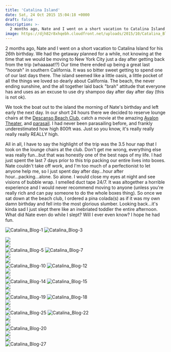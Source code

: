 ```yaml
---
title: 'Catalina Island'
date: Sat, 24 Oct 2015 15:04:18 +0000
draft: false
description: >-
  2 months ago, Nate and I went on a short vacation to Catalina Island for his 26th birthday. We had the getaway planned for a while, not knowing at the time that we would be moving to New York City just a day after getting back from the trip (whaaaaat!?)
image: https://djh82r8xhqebh.cloudfront.net/uploads/2015/10/Catalina_Blog-1.jpg
---
```


2 months ago, Nate and I went on a short vacation to Catalina Island for his 26th birthday. We had the getaway planned for a while, not knowing at the time that we would be moving to New York City just a day after getting back from the trip (whaaaaat!?) Our time there ended up being a great last "hoorah" in southern California. It was so bitter sweet getting to spend one of our last days there. The island seemed like a little oasis, a little pocket of all the things we loved so dearly about California. The beach, the never ending sunshine, and the all together laid back "brah" attitude that everyone has and uses as an excuse to use dry shampoo day after day after day (this is not ok).

We took the boat out to the island the morning of Nate's birthday and left early the next day. In our short 24 hours there we decided to reserve lounge chairs at the [Descanso Beach Club](http://www.visitcatalinaisland.com/groups-and-meetings/avalon-venues/descanco-beach-club), catch a movie at the amazing [Avalon Theater](http://www.visitcatalinaisland.com/activities-adventures/catalina-casino#_=_), and [parasail](http://parasailcatalina.com/index.cfm). I had never been parasailing before, and frankly underestimated how high 800ft was. Just so you know, it's really really really really REALLY high.

All in all, I have to say the highlight of the trip was the 3.5 hour nap that I took on the lounge chairs at the club. Don't get me wrong, everything else was really fun...but that was honestly one of the best naps of my life. I had just spent the last 7 days prior to this trip packing our entire lives into boxes. Nate couldn't take off work, and I'm too much of a perfectionist to let anyone help me, so I just spent day after day...hour after hour...packing...alone. So alone. I would close my eyes at night and see visions of bubble wrap. I smelled duct tape 24/7. It was altogether a horrible experience and I would never recommend moving to anyone (unless you're really rich and can pay someone to do the whole boxes thing). So once we sat down at the beach club, I ordered a pina colada(s) as if it was my own damn birthday and fell into the most glorious slumber. Looking back...it's kinda sad I just slept there like an inebriated toddler the entire afternoon. What did Nate even do while I slept? Will I ever even know? I hope he had fun.

![Catalina_Blog-1](https://djh82r8xhqebh.cloudfront.net/uploads/2015/10/Catalina_Blog-1.jpg) ![Catalina_Blog-3](https://djh82r8xhqebh.cloudfront.net/uploads/2015/10/Catalina_Blog-3.jpg) <div class="flex-ns mhn2-ns mb3"> <div class="ph2-ns w-50-ns">![](https://djh82r8xhqebh.cloudfront.net/uploads/2015/10/Catalina_Blog-6.jpg)</div> <div class="ph2-ns w-50-ns">![](https://djh82r8xhqebh.cloudfront.net/uploads/2015/10/Catalina_Blog-4.jpg)</div> </div> ![Catalina_Blog-5](https://djh82r8xhqebh.cloudfront.net/uploads/2015/10/Catalina_Blog-5.jpg) ![Catalina_Blog-7](https://djh82r8xhqebh.cloudfront.net/uploads/2015/10/Catalina_Blog-7.jpg) <div class="flex-ns mhn2-ns mb3"> <div class="ph2-ns w-50-ns">![](https://djh82r8xhqebh.cloudfront.net/uploads/2015/10/Catalina_Blog-8.jpg)</div> <div class="ph2-ns w-50-ns">![](https://djh82r8xhqebh.cloudfront.net/uploads/2015/10/Catalina_Blog-9.jpg)</div> </div> ![Catalina_Blog-10](https://djh82r8xhqebh.cloudfront.net/uploads/2015/10/Catalina_Blog-10.jpg) ![Catalina_Blog-12](https://djh82r8xhqebh.cloudfront.net/uploads/2015/10/Catalina_Blog-12.jpg) <div class="flex-ns mhn2-ns mb3"> <div class="ph2-ns w-50-ns">![](https://djh82r8xhqebh.cloudfront.net/uploads/2015/10/Catalina_Blog-11.jpg)</div> <div class="ph2-ns w-50-ns">![](https://djh82r8xhqebh.cloudfront.net/uploads/2015/10/Catalina_Blog-13.jpg)</div> </div> ![Catalina_Blog-14](https://djh82r8xhqebh.cloudfront.net/uploads/2015/10/Catalina_Blog-14.jpg) ![Catalina_Blog-15](https://djh82r8xhqebh.cloudfront.net/uploads/2015/10/Catalina_Blog-15.jpg) <div class="flex-ns mhn2-ns mb3"> <div class="ph2-ns w-50-ns">![](https://djh82r8xhqebh.cloudfront.net/uploads/2015/10/Catalina_Blog-16.jpg)</div> <div class="ph2-ns w-50-ns">![](https://djh82r8xhqebh.cloudfront.net/uploads/2015/10/Catalina_Blog-17.jpg)</div> </div> ![Catalina_Blog-19](https://djh82r8xhqebh.cloudfront.net/uploads/2015/10/Catalina_Blog-19.jpg) ![Catalina_Blog-18](https://djh82r8xhqebh.cloudfront.net/uploads/2015/10/Catalina_Blog-18.jpg) <div class="flex-ns mhn2-ns mb3"> <div class="ph2-ns w-50-ns">![](https://djh82r8xhqebh.cloudfront.net/uploads/2015/10/Catalina_Blog-24.jpg)</div> <div class="ph2-ns w-50-ns">![](https://djh82r8xhqebh.cloudfront.net/uploads/2015/10/Catalina_Blog-21.jpg)</div> </div> ![Catalina_Blog-25](https://djh82r8xhqebh.cloudfront.net/uploads/2015/10/Catalina_Blog-25.jpg) ![Catalina_Blog-22](https://djh82r8xhqebh.cloudfront.net/uploads/2015/10/Catalina_Blog-22.jpg) <div class="flex-ns mhn2-ns mb3"> <div class="ph2-ns w-50-ns">![](https://djh82r8xhqebh.cloudfront.net/uploads/2015/10/Catalina_Blog-23.jpg)</div> <div class="ph2-ns w-50-ns">![](https://djh82r8xhqebh.cloudfront.net/uploads/2015/10/Catalina_Blog-25.jpg)</div> </div> ![Catalina_Blog-20](https://djh82r8xhqebh.cloudfront.net/uploads/2015/10/Catalina_Blog-20.jpg) <div class="flex-ns mhn2-ns mb3"> <div class="ph2-ns w-50-ns">![](https://djh82r8xhqebh.cloudfront.net/uploads/2015/10/Catalina_Blog-29.jpg)</div> <div class="ph2-ns w-50-ns">![](https://djh82r8xhqebh.cloudfront.net/uploads/2015/10/Catalina_Blog-28.jpg)</div> </div> ![Catalina_Blog-27](https://djh82r8xhqebh.cloudfront.net/uploads/2015/10/Catalina_Blog-27.jpg)